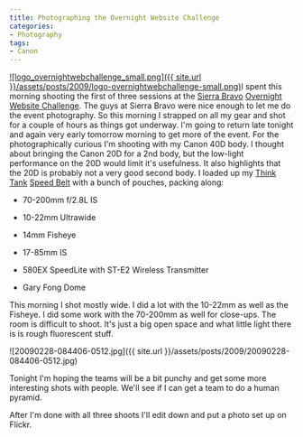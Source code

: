 ```yaml
---
title: Photographing the Overnight Website Challenge
categories:
- Photography
tags:
- Canon
---
```


[![logo_overnightwebchallenge_small.png]({{ site.url }}/assets/posts/2009/logo-overnightwebchallenge-small.png)](http://www.overnightwebsitechallenge.com/)I spent this morning shooting the first of three sessions at the [Sierra Bravo](http://www.sierra-bravo.com/) [Overnight Website Challenge](http://www.overnightwebsitechallenge.com/). The guys at Sierra Bravo were nice enough to let me do the event photography. So this morning I strapped on all my gear and shot for a couple of hours as things got underway. I'm going to return late tonight and again very early tomorrow morning to get more of the event.
For the photographically curious I'm shooting with my Canon 40D body. I thought about bringing the Canon 20D for a 2nd body, but the low-light performance on the 20D would limit it's usefulness. It also highlights that the 20D is probably not a very good second body. I loaded up my [Think Tank](http://www.thinktankphoto.com/) [Speed Belt](http://www.thinktankphoto.com/ttp_product_ProSpdBlt.php) with a bunch of pouches, packing along:



  * 70-200mm f/2.8L IS


  * 10-22mm Ultrawide


  * 14mm Fisheye


  * 17-85mm IS


  * 580EX SpeedLite with ST-E2 Wireless Transmitter


  * Gary Fong Dome

This morning I shot mostly wide. I did a lot with the 10-22mm as well as the Fisheye. I did some work with the 70-200mm as well for close-ups. The room is difficult to shoot. It's just a big open space and what little light there is is rough fluorescent stuff.

![20090228-084406-0512.jpg]({{ site.url }}/assets/posts/2009/20090228-084406-0512.jpg)

Tonight I'm hoping the teams will be a bit punchy and get some more interesting shots with people. We'll see if I can get a team to do a human pyramid.

After I'm done with all three shoots I'll edit down and put a photo set up on Flickr.
